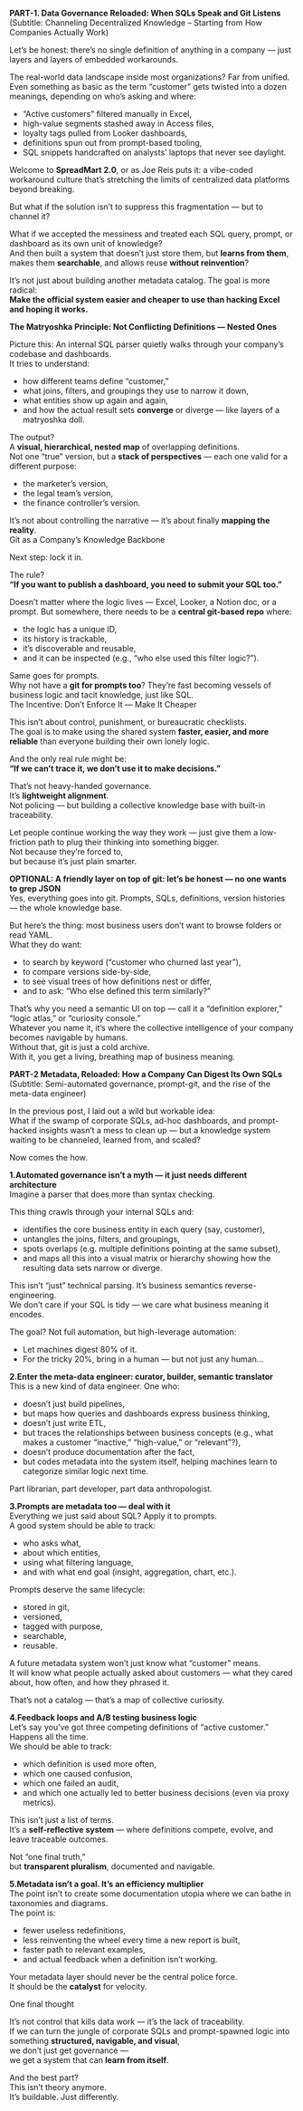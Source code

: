**PART-1. Data Governance Reloaded: When SQLs Speak and Git Listens**  
(Subtitle: Channeling Decentralized Knowledge – Starting from How Companies Actually Work)  

Let’s be honest: there’s no single definition of anything in a company — just layers and layers of embedded workarounds.  

The real-world data landscape inside most organizations? Far from unified. Even something as basic as the term “customer” gets twisted into a dozen meanings, depending on who’s asking and where:  
* “Active customers” filtered manually in Excel,  
* high-value segments stashed away in Access files,  
* loyalty tags pulled from Looker dashboards,  
* definitions spun out from prompt-based tooling,  
* SQL snippets handcrafted on analysts’ laptops that never see daylight.  

Welcome to **SpreadMart 2.0**, or as Joe Reis puts it: a vibe-coded workaround culture that’s stretching the limits of centralized data platforms beyond breaking.  

But what if the solution isn’t to suppress this fragmentation — but to channel it?  

What if we accepted the messiness and treated each SQL query, prompt, or dashboard as its own unit of knowledge?  
And then built a system that doesn’t just store them, but **learns from them**, makes them **searchable**, and allows reuse **without reinvention**?  

It’s not just about building another metadata catalog. The goal is more radical:  
**Make the official system easier and cheaper to use than hacking Excel and hoping it works.**  

**The Matryoshka Principle: Not Conflicting Definitions — Nested Ones**  

Picture this: An internal SQL parser quietly walks through your company’s codebase and dashboards.  
It tries to understand:  
* how different teams define “customer,”  
* what joins, filters, and groupings they use to narrow it down,  
* what entities show up again and again,  
* and how the actual result sets **converge** or diverge — like layers of a matryoshka doll.  

The output?  
A **visual, hierarchical, nested map** of overlapping definitions.  
Not one “true” version, but a **stack of perspectives** — each one valid for a different purpose:  
 * the marketer’s version,  
 * the legal team’s version,  
 * the finance controller’s version.  

It’s not about controlling the narrative — it’s about finally **mapping the reality**.  
Git as a Company’s Knowledge Backbone  

Next step: lock it in.  

The rule?  
**“If you want to publish a dashboard, you need to submit your SQL too.”**  

Doesn’t matter where the logic lives — Excel, Looker, a Notion doc, or a prompt. But somewhere, there needs to be a **central git-based repo** where:  
* the logic has a unique ID,  
* its history is trackable,  
* it’s discoverable and reusable,  
* and it can be inspected (e.g., “who else used this filter logic?”).  

Same goes for prompts.  
Why not have a **git for prompts too**? They’re fast becoming vessels of business logic and tacit knowledge, just like SQL.  
The Incentive: Don’t Enforce It — Make It Cheaper  

This isn’t about control, punishment, or bureaucratic checklists.  
The goal is to make using the shared system **faster, easier, and more reliable** than everyone building their own lonely logic.  

And the only real rule might be:  
**“If we can’t trace it, we don’t use it to make decisions.”**  

That’s not heavy-handed governance.  
It’s **lightweight alignment**.  
Not policing — but building a collective knowledge base with built-in traceability.  

Let people continue working the way they work — just give them a low-friction path to plug their thinking into something bigger.  
Not because they’re forced to,  
but because it’s just plain smarter.  

**OPTIONAL: A friendly layer on top of git: let’s be honest — no one wants to grep JSON**  
Yes, everything goes into git. Prompts, SQLs, definitions, version histories — the whole knowledge base.  

But here’s the thing: most business users don’t want to browse folders or read YAML.  
What they do want:  
* to search by keyword (“customer who churned last year”),  
* to compare versions side-by-side,  
* to see visual trees of how definitions nest or differ,  
* and to ask: “Who else defined this term similarly?”  

That’s why you need a semantic UI on top — call it a “definition explorer,” “logic atlas,” or “curiosity console.”  
Whatever you name it, it’s where the collective intelligence of your company becomes navigable by humans.  
Without that, git is just a cold archive.  
With it, you get a living, breathing map of business meaning.  


**PART-2 Metadata, Reloaded: How a Company Can Digest Its Own SQLs**  
(Subtitle: Semi-automated governance, prompt-git, and the rise of the meta-data engineer)  

In the previous post, I laid out a wild but workable idea:  
What if the swamp of corporate SQLs, ad-hoc dashboards, and prompt-hacked insights wasn’t a mess to clean up — but a knowledge system waiting to be channeled, learned from, and scaled?  

Now comes the how.  

**1.Automated governance isn’t a myth — it just needs different architecture**  
Imagine a parser that does more than syntax checking.  

This thing crawls through your internal SQLs and:  
* identifies the core business entity in each query (say, customer),  
* untangles the joins, filters, and groupings,  
* spots overlaps (e.g. multiple definitions pointing at the same subset),  
* and maps all this into a visual matrix or hierarchy showing how the resulting data sets narrow or diverge.  

This isn’t “just” technical parsing. It’s business semantics reverse-engineering.  
We don’t care if your SQL is tidy — we care what business meaning it encodes.  

The goal? Not full automation, but high-leverage automation:  
* Let machines digest 80% of it.  
* For the tricky 20%, bring in a human — but not just any human...  

**2.Enter the meta-data engineer: curator, builder, semantic translator**  
This is a new kind of data engineer. One who:  
* doesn’t just build pipelines,  
* but maps how queries and dashboards express business thinking,  
* doesn’t just write ETL,  
* but traces the relationships between business concepts (e.g., what makes a customer “inactive,” “high-value,” or “relevant”?),  
* doesn’t produce documentation after the fact,  
* but codes metadata into the system itself, helping machines learn to categorize similar logic next time.  

Part librarian, part developer, part data anthropologist.  

**3.Prompts are metadata too — deal with it**  
Everything we just said about SQL? Apply it to prompts.  
A good system should be able to track:  
* who asks what,  
* about which entities,  
* using what filtering language,  
* and with what end goal (insight, aggregation, chart, etc.).  

Prompts deserve the same lifecycle:  
* stored in git,  
* versioned,  
* tagged with purpose,  
* searchable,  
* reusable.  

A future metadata system won’t just know what “customer” means.  
It will know what people actually asked about customers — what they cared about, how often, and how they phrased it.  

That’s not a catalog — that’s a map of collective curiosity.  

**4.Feedback loops and A/B testing business logic**  
Let’s say you’ve got three competing definitions of “active customer.” Happens all the time.  
We should be able to track:  
* which definition is used more often,  
* which one caused confusion,  
* which one failed an audit,  
* and which one actually led to better business decisions (even via proxy metrics).  

This isn’t just a list of terms.  
It’s a **self-reflective system** — where definitions compete, evolve, and leave traceable outcomes.  

Not “one final truth,”  
but **transparent pluralism**, documented and navigable.  

**5.Metadata isn’t a goal. It’s an efficiency multiplier**  
The point isn’t to create some documentation utopia where we can bathe in taxonomies and diagrams.  
The point is:  
* fewer useless redefinitions,  
* less reinventing the wheel every time a new report is built,  
* faster path to relevant examples,  
* and actual feedback when a definition isn’t working.  

Your metadata layer should never be the central police force.  
It should be the **catalyst** for velocity.  

One final thought  

It’s not control that kills data work — it’s the lack of traceability.  
If we can turn the jungle of corporate SQLs and prompt-spawned logic into something **structured, navigable, and visual**,  
we don’t just get governance —  
we get a system that can **learn from itself**.  

And the best part?  
This isn’t theory anymore.  
It’s buildable. Just differently.  

